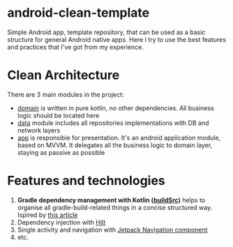# android-clean-template
Simple Android app, template repository, that can be used as a basic structure for general Android native apps.
Here I try to use the best features and practices that I've got from my experience.

# Clean Architecture
There are 3 main modules in the project:
- [domain](domain) is written in pure kotlin, no other dependencies. All business logic should be located here
- [data](data) module includes all repositories implementations with DB and network layers
- [app](app) is responsible for presentation. It's an android application module, based on MVVM. It delegates all the business logic to domain layer, staying as passive as possible

# Features and technologies
1. **Gradle dependency management with Kotlin ([buildSrc](buildSrc))** helps to organise all gradle-build-related things in a concise structured way. Ispired by [this article](https://proandroiddev.com/gradle-dependency-management-with-kotlin-94eed4df9a28)
2. Dependency injection with [Hilt](https://developer.android.com/training/dependency-injection/hilt-android)
3. Single activity and navigation with [Jetpack Navigation component](https://developer.android.com/guide/navigation/navigation-getting-started)
4. etc.
